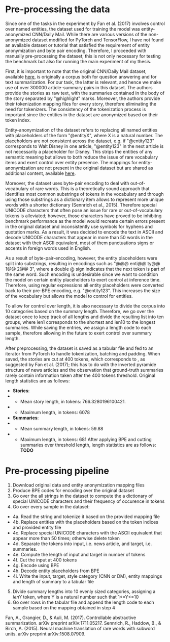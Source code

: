 
# Pre-processing the data

Since one of the tasks in the experiment by Fan et al. (2017) involves control over named entities, the dataset used for training the model was entity-anonymized CNN/Daily Mail. While there are various versions of the non-anonymized dataset modified for PyTorch and TensorFlow, I have not found an available dataset or tutorial that satisfied the requirement of entity anonymization and byte pair encoding. Therefore, I proceeded with manually pre-processing the dataset; this is not only necessary for testing the benchmark but also for running the main experiment of my thesis.

First, it is important to note that the original CNN/Daily Mail dataset, available [here](https://cs.nyu.edu/~kcho/DMQA/), is originally a corpus both for question answering and for text summarization. For our task, the latter is relevant, and hence we make use of over 300000 article-summary pairs in this dataset. The authors provide the stories as raw text, with the summaries contained in the body of the story separated by "@highlight" marks. Moreover, the authors provide their tokenization mapping files for every story, therefore eliminating the need for tokenizers. The consistency of the tokenization process is important since the entities in the dataset are anonymized based on their token index. 

Entity-anonymization of the dataset refers to replacing all named entities with placeholders of the form "@entityX", where X is a natural number. The placeholders are not consistent across the dataset, e.g. if "@entity123" corresponds to Walt Disney in one article, "@entity123" in the next article is not necessarily a placeholder for Disney. This strips the entities of any semantic meaning but allows to both reduce the issue of rare vocabulary items and exert control over entity presence. The mappings for entity-anonymization are not present in the original dataset but are shared as additional content, available [here](https://storage.googleapis.com/deepmind-data/20150824/data.tar.gz).

Moreover, the dataset uses byte-pair encoding to deal with out-of-vocabulary of rare words. This is a theoretically sound approach that identifies most common substrings of tokens in the vocabulary and through using those substrings as a dictionary item allows to represent more unique words with a shorter dictionary (Sennrich et al., 2015). Therefore special UNICODE characters that often pose an issue for rare or out-of-vocabulary tokens is alleviated; however, those characters have proved to be inhibitng benchmark performance as the model would recreate certain errors present in the original dataset and inconsistently use symbols for hyphens and quotation marks. As a result, it was decided to encode the text in ASCII and decode UNICODE characters that appear in more than 50 words in the dataset with their ASCII equivalent, most of them punctuations signs or accents in foreign words used in English. 

As a result of byte-pair-encoding, however, the entity placeholders were split into substrings, resulting in encodings such as "@@@ enti@@ ty@@ 1@@ 2@@ 3", where a double @ sign indicates that the next token is part of the same word. Such encoding is undesirable since we want to condition the model on certain entity placeholders to exert control at inference time. Therefore, using regular expressions all entity placeholders were converted back to their pre-BPE encoding, e.g. "@entity123". This increases the size of the vocabulary but allows the model to control for entities. 

To allow for control over length, it is also necessary to divide the corpus into 10 categories based on the summary length. Therefore, we go over the dataset once to keep track of all lengths and divide the resulting list into ten groups, where len1 corresponds to the shortest and len10 to the longest summaries. While saving the entries, we assign a length code to each sample, therefore allowing in the future to exert control over summary length.

After preprocessing, the dataset is saved as a tabular file and fed to an iterator from PyTorch to handle tokenization, batching and padding. When saved, the stories are cut at 400 tokens, which corresponds to , as suggested by Fan et al. (2017); this has to do with the inverted pyramide structure of news articles and the observation that ground-truth summaries rarely contain information taken after the 400 tokens threshold. Original length statistics are as follows:
* **Stories**:
* * Mean story length, in tokens: 766.3280196100421.
* * Maximum length, in tokens: 6078
* **Summaries**:
* * Mean summary length, in tokens: 59.88
* * Maximum length, in tokens: 681
After applying BPE and cutting summaries over threshold length, length statistics are as follows:
**TODO**

# Pre-processing pipeline

1. Download original data and entity anonymization mapping files
2. Produce BPE codes for encoding over the original dataset
3. Go over the all strings in the dataset to compute the a dictionary of special UNICODE characters and their frequency of occurence in tokens
4. Go over every sample in the dataset: 
* 4a. Read the string and tokenize it based on the provided mapping file 
* 4b. Replace entities with the placeholders based on the token indices and provided entity file 
* 4c. Replace special UNICODE characters with the ASCII equivalent that appear more than 50 times; otherwise delete token
* 4d. Separate the tokens into input, i.e. news article, and target, i.e. summaries. 
* 4e. Compute the length of input and target in number of tokens 
* 4f. Cut the input at 400 tokens 
* 4g. Encode using BPE 
* 4h. Decode entity placeholders from BPE
* 4i. Write the input, target, style category (CNN or DM), entity mappings and length of summary to a tabular file
5. Divide summary lengths into 10 evenly sized categories, assigning a *lenY* token, where Y is a natural number such that 1<=Y<=10
6. Go over rows in the tabular file and append the length code to each sample based on the mapping obtained in step 4


Fan, A., Grangier, D., & Auli, M. (2017). Controllable abstractive summarization. arXiv preprint arXiv:1711.05217.
Sennrich, R., Haddow, B., & Birch, A. (2015). Neural machine translation of rare words with subword units. arXiv preprint arXiv:1508.07909.
